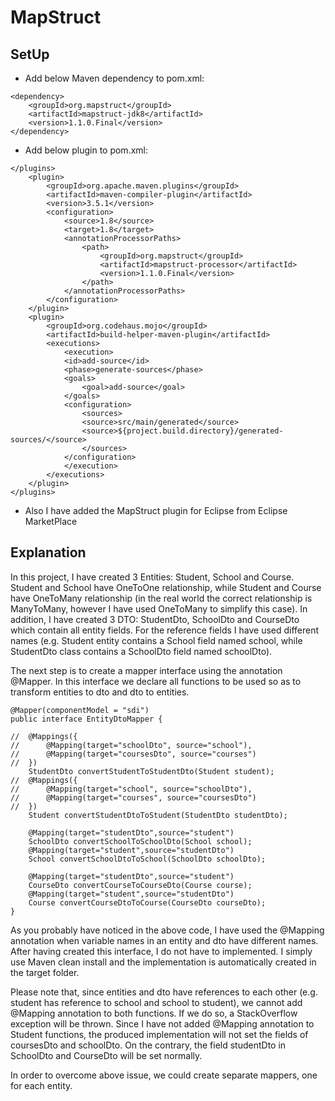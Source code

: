 # MapStruct

## SetUp

* Add below Maven dependency to pom.xml:
```
<dependency>
	<groupId>org.mapstruct</groupId>
	<artifactId>mapstruct-jdk8</artifactId>
	<version>1.1.0.Final</version> 
</dependency>
```

* Add below plugin to pom.xml:
```
</plugins>
	<plugin>
		<groupId>org.apache.maven.plugins</groupId>
		<artifactId>maven-compiler-plugin</artifactId>
		<version>3.5.1</version>
		<configuration>
			<source>1.8</source>
			<target>1.8</target>
			<annotationProcessorPaths>
				<path>
					<groupId>org.mapstruct</groupId>
					<artifactId>mapstruct-processor</artifactId>
					<version>1.1.0.Final</version>
				</path>
			</annotationProcessorPaths>
		</configuration>
	</plugin>
	<plugin>
		<groupId>org.codehaus.mojo</groupId>
		<artifactId>build-helper-maven-plugin</artifactId>
		<executions>
		    <execution>
			<id>add-source</id>
			<phase>generate-sources</phase>
			<goals>
			    <goal>add-source</goal>
			</goals>
			<configuration>
			    <sources>
				<source>src/main/generated</source>
				<source>${project.build.directory}/generated-sources/</source>
			    </sources>
			</configuration>
		    </execution>
		</executions>
	</plugin>
</plugins>

```

* Also I have added the MapStruct plugin for Eclipse from Eclipse MarketPlace

## Explanation

In this project, I have created 3 Entities: Student, School and Course. Student and School have OneToOne relationship, while Student and Course have OneToMany relationship (in the real world the correct relationship is ManyToMany, however I have used OneToMany to simplify this case). In addition, I have created 3 DTO: StudentDto, SchoolDto and CourseDto which contain all entity fields. For the reference fields I have used different names (e.g. Student entity contains a School field named school, while StudentDto class contains a SchoolDto field named schoolDto).

The next step is to create a mapper interface using the annotation @Mapper. In this interface we declare all functions to be used so as to transform entities to dto and dto to entities.

```
@Mapper(componentModel = "sdi")
public interface EntityDtoMapper {

//	@Mappings({
//		@Mapping(target="schoolDto", source="school"),
//		@Mapping(target="coursesDto", source="courses")
//	})
	StudentDto convertStudentToStudentDto(Student student);
//	@Mappings({
//		@Mapping(target="school", source="schoolDto"),
//		@Mapping(target="courses", source="coursesDto")
//	})
	Student convertStudentDtoToStudent(StudentDto studentDto);
	
	@Mapping(target="studentDto",source="student")
	SchoolDto convertSchoolToSchoolDto(School school);
	@Mapping(target="student",source="studentDto")
	School convertSchoolDtoToSchool(SchoolDto schoolDto);
	
	@Mapping(target="studentDto",source="student")
	CourseDto convertCourseToCourseDto(Course course);
	@Mapping(target="student",source="studentDto")
	Course convertCourseDtoToCourse(CourseDto courseDto);
}

```

As you probably have noticed in the above code, I have used the @Mapping annotation when variable names in an entity and dto have different names. After having created this interface, I do not have to implemented. I simply use Maven clean install and the implementation is automatically created in the target folder.

Please note that, since entities and dto have references to each other (e.g. student has reference to school and school to student), we cannot add @Mapping annotation to both functions. If we do so, a StackOverflow exception will be thrown. Since I have not added @Mapping annotation to Student functions, the produced implementation will not set the fields of coursesDto and schoolDto. On the contrary, the field studentDto in SchoolDto and CourseDto will be set normally.

In order to overcome above issue, we could create separate mappers, one for each entity.
